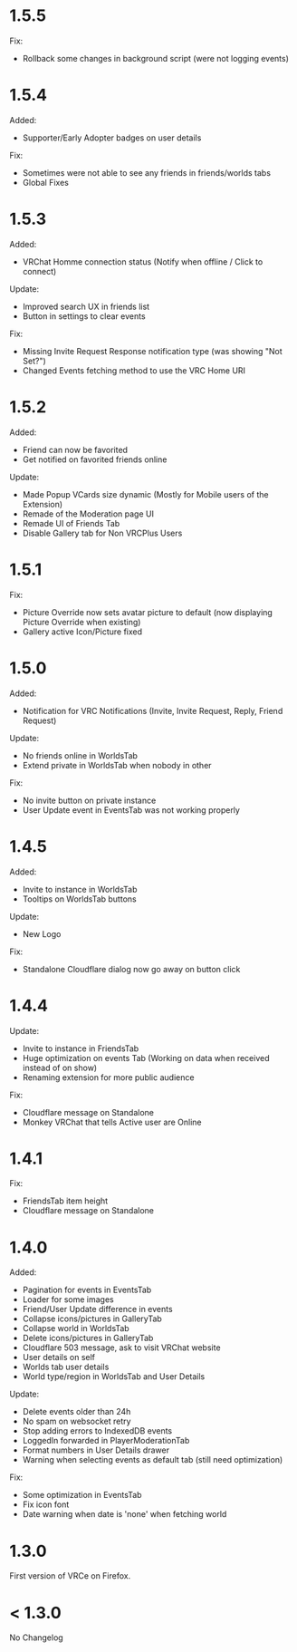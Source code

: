 # 1.5.5

Fix:
- Rollback some changes in background script (were not logging events)

# 1.5.4

Added:
- Supporter/Early Adopter badges on user details

Fix:
- Sometimes were not able to see any friends in friends/worlds tabs
- Global Fixes

# 1.5.3

Added:
- VRChat Homme connection status (Notify when offline / Click to connect)

Update:
- Improved search UX in friends list
- Button in settings to clear events

Fix:
- Missing Invite Request Response notification type (was showing "Not Set?")
- Changed Events fetching method to use the VRC Home URI

# 1.5.2

Added:
- Friend can now be favorited
- Get notified on favorited friends online

Update:
- Made Popup VCards size dynamic (Mostly for Mobile users of the Extension)
- Remade of the Moderation page UI
- Remade UI of Friends Tab
- Disable Gallery tab for Non VRCPlus Users

# 1.5.1

Fix:
- Picture Override now sets avatar picture to default (now displaying Picture Override when existing)
- Gallery active Icon/Picture fixed

# 1.5.0

Added:
- Notification for VRC Notifications (Invite, Invite Request, Reply, Friend Request)

Update:
- No friends online in WorldsTab
- Extend private in WorldsTab when nobody in other

Fix:
- No invite button on private instance
- User Update event in EventsTab was not working properly

# 1.4.5

Added:
- Invite to instance in WorldsTab
- Tooltips on WorldsTab buttons

Update:
- New Logo

Fix:
- Standalone Cloudflare dialog now go away on button click

# 1.4.4

Update:
- Invite to instance in FriendsTab
- Huge optimization on events Tab (Working on data when received instead of on show)
- Renaming extension for more public audience

Fix:
- Cloudflare message on Standalone
- Monkey VRChat that tells Active user are Online

# 1.4.1

Fix:
- FriendsTab item height
- Cloudflare message on Standalone

# 1.4.0

Added:
- Pagination for events in EventsTab
- Loader for some images
- Friend/User Update difference in events
- Collapse icons/pictures in GalleryTab
- Collapse world in WorldsTab
- Delete icons/pictures in GalleryTab
- Cloudflare 503 message, ask to visit VRChat website
- User details on self
- Worlds tab user details
- World type/region in WorldsTab and User Details

Update:
- Delete events older than 24h
- No spam on websocket retry
- Stop adding errors to IndexedDB events
- LoggedIn forwarded in PlayerModerationTab
- Format numbers in User Details drawer
- Warning when selecting events as default tab (still need optimization)

Fix:
- Some optimization in EventsTab
- Fix icon font
- Date warning when date is 'none' when fetching world

# 1.3.0
First version of VRCe on Firefox.

# < 1.3.0
No Changelog
